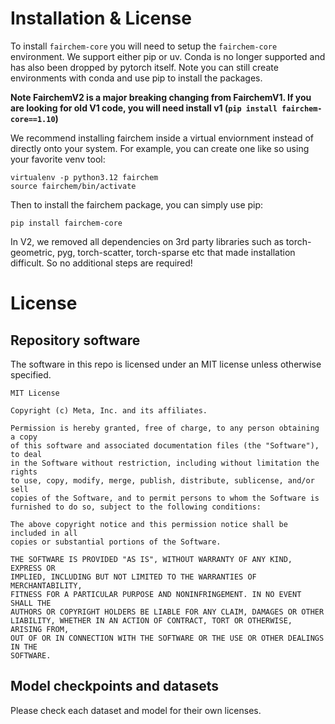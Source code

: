 # Installation & License

To install `fairchem-core` you will need to setup the `fairchem-core` environment. We support either pip or uv. Conda is no longer supported and has also been dropped by pytorch itself. Note you can still create environments with conda and use pip to install the packages.

**Note FairchemV2 is a major breaking changing from FairchemV1. If you are looking for old V1 code, you will need install v1 (`pip install fairchem-core==1.10`)**

We recommend installing fairchem inside a virtual enviornment instead of directly onto your system. For example, you can create one like so using your favorite venv tool:

```
virtualenv -p python3.12 fairchem
source fairchem/bin/activate
```

Then to install the fairchem package, you can simply use pip:

```
pip install fairchem-core
```

In V2, we removed all dependencies on 3rd party libraries such as torch-geometric, pyg, torch-scatter, torch-sparse etc that made installation difficult. So no additional steps are required!


# License

## Repository software

The software in this repo is licensed under an MIT license unless otherwise specified. 

```
MIT License

Copyright (c) Meta, Inc. and its affiliates.

Permission is hereby granted, free of charge, to any person obtaining a copy
of this software and associated documentation files (the "Software"), to deal
in the Software without restriction, including without limitation the rights
to use, copy, modify, merge, publish, distribute, sublicense, and/or sell
copies of the Software, and to permit persons to whom the Software is
furnished to do so, subject to the following conditions:

The above copyright notice and this permission notice shall be included in all
copies or substantial portions of the Software.

THE SOFTWARE IS PROVIDED "AS IS", WITHOUT WARRANTY OF ANY KIND, EXPRESS OR
IMPLIED, INCLUDING BUT NOT LIMITED TO THE WARRANTIES OF MERCHANTABILITY,
FITNESS FOR A PARTICULAR PURPOSE AND NONINFRINGEMENT. IN NO EVENT SHALL THE
AUTHORS OR COPYRIGHT HOLDERS BE LIABLE FOR ANY CLAIM, DAMAGES OR OTHER
LIABILITY, WHETHER IN AN ACTION OF CONTRACT, TORT OR OTHERWISE, ARISING FROM,
OUT OF OR IN CONNECTION WITH THE SOFTWARE OR THE USE OR OTHER DEALINGS IN THE
SOFTWARE.
```

## Model checkpoints and datasets
Please check each dataset and model for their own licenses.